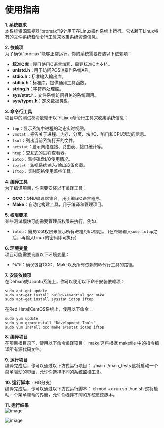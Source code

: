# 使用指南

**1. 系统要求**<br>
本系统资源监视器“promax”设计用于在Linux操作系统上运行。它依赖于Linux特有的文件系统和命令行工具来收集系统资源信息。

**2. 依赖项**<br>
为了确保“promax”能够正常运行，你的系统需要安装以下依赖项：
- **标准C库**：项目使用C语言编写，需要标准C库支持。
- **unistd.h**：用于访问POSIX操作系统API。
- **stdio.h**：标准输入输出库。
- **stdlib.h**：标准库，提供通用工具函数。
- **string.h**：字符串处理库。
- **sys/stat.h**：文件系统访问相关的系统调用。
- **sys/types.h**：定义数据类型。

**3. 命令行工具**<br>
项目中的测试模块依赖于以下Linux命令行工具来收集系统信息：
- `top`：显示系统中进程的动态实时视图。
- `vmstat`：报告关于进程、内存、分页、块I/O、陷门和CPU活动的信息。
- `lsof`：列出当前系统打开的文件。
- `netstat`：显示网络连接、路由表、接口统计等。
- `htop`：交互式的进程查看器。
- `iotop`：监控磁盘I/O使用情况。
- `iostat`：监视系统输入/输出设备负载。
- `iftop`：实时网络使用监控工具。

**4. 编译工具**<br>
为了编译项目，你需要安装以下编译工具：
- **GCC**：GNU编译器集合，用于编译C语言程序。
- **Make**：自动化构建工具，用于编译和管理项目。

**5. 权限要求**<br>
某些测试模块可能需要管理员权限来执行，例如：
- `iotop`：需要root权限来显示所有进程的I/O信息。
(在终端输入`sudo iotop`之后，再输入Linux的密码即可执行)

**6. 环境变量**<br>
项目可能需要设置以下环境变量：
- `PATH`：确保包含GCC、Make以及所有依赖的命令行工具的路径。

**7. 安装依赖项**<br>
在Debian或Ubuntu系统上，你可以使用以下命令安装依赖项：
```
sudo apt-get update
sudo apt-get install build-essential gcc make
sudo apt-get install sysstat iotop iftop
```

在Red Hat或CentOS系统上，使用以下命令：
```
sudo yum update
sudo yum groupinstall "Development Tools"
sudo yum install gcc make sysstat iotop iftop
```

**8. 编译项目**<br>
在项目根目录下，使用以下命令编译项目：
make
这将根据 makefile 中的指令编译所有源代码文件。

**9. 运行项目**<br>
编译完成后，你可以通过以下方式运行项目：
./main
./main_tests
这将启动一个菜单驱动的界面，允许你选择不同的系统监控工具。

**10. 运行脚本**（IHG分支）<br>
编译完成后，你可以通过以下方式运行脚本：
chmod +x run.sh
./run.sh
这将启动一个菜单驱动的界面，允许你选择不同的系统监控版本。

**11. 运行结果**<br>
![image](https://github.com/user-attachments/assets/7de9afe4-fe93-4cb4-b73a-0eeb18bd978a)

![image](https://github.com/user-attachments/assets/a4691ce2-0558-49e3-8788-307aa100effb)


